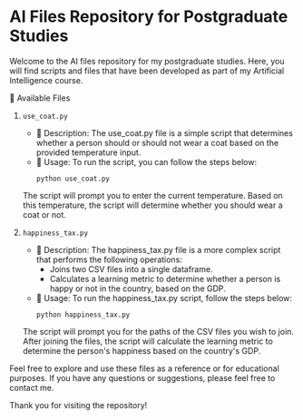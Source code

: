 # AI Files Repository for Postgraduate Studies

Welcome to the AI files repository for my postgraduate studies. Here, you will find scripts and files that have been developed as part of my Artificial Intelligence course.

📁 Available Files

1. `use_coat.py`
    * 📝 Description:
    The use_coat.py file is a simple script that determines whether a person should or should not wear a coat based on the provided temperature input.
    * 🚀 Usage: To run the script, you can follow the steps below:
        ```
        python use_coat.py
        ```
    The script will prompt you to enter the current temperature. Based on this temperature, the script will determine whether you should wear a coat or not.

2. `happiness_tax.py`
    * 📝 Description:
    The happiness_tax.py file is a more complex script that performs the following operations:
      * Joins two CSV files into a single dataframe.
      * Calculates a learning metric to determine whether a person is happy or not in the country, based on the GDP.
    * 🚀 Usage: To run the happiness_tax.py script, follow the steps below:
         ```
         python happiness_tax.py
         ```
    The script will prompt you for the paths of the CSV files you wish to join. After joining the files, the script will calculate the learning metric to determine the person's happiness based on the country's GDP.


Feel free to explore and use these files as a reference or for educational purposes. If you have any questions or suggestions, please feel free to contact me.

Thank you for visiting the repository!